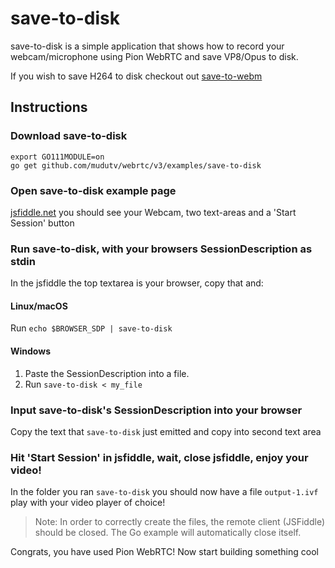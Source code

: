# save-to-disk
save-to-disk is a simple application that shows how to record your webcam/microphone using Pion WebRTC and save VP8/Opus to disk.

If you wish to save H264 to disk checkout out [save-to-webm](https://github.com/mudutv/example-webrtc-applications/tree/master/save-to-webm)

## Instructions
### Download save-to-disk
```
export GO111MODULE=on
go get github.com/mudutv/webrtc/v3/examples/save-to-disk
```

### Open save-to-disk example page
[jsfiddle.net](https://jsfiddle.net/b3d72av1/) you should see your Webcam, two text-areas and a 'Start Session' button

### Run save-to-disk, with your browsers SessionDescription as stdin
In the jsfiddle the top textarea is your browser, copy that and:
#### Linux/macOS
Run `echo $BROWSER_SDP | save-to-disk`
#### Windows
1. Paste the SessionDescription into a file.
1. Run `save-to-disk < my_file`

### Input save-to-disk's SessionDescription into your browser
Copy the text that `save-to-disk` just emitted and copy into second text area

### Hit 'Start Session' in jsfiddle, wait, close jsfiddle, enjoy your video!
In the folder you ran `save-to-disk` you should now have a file `output-1.ivf` play with your video player of choice!
> Note: In order to correctly create the files, the remote client (JSFiddle) should be closed. The Go example will automatically close itself.

Congrats, you have used Pion WebRTC! Now start building something cool

